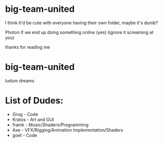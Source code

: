 # big-team-united

I think it'd be cute with everyone having their own folder, maybe it's dumb?

Photon if we end up doing something online (yes) (ignore it screaming at you)

thanks for reading me
# big-team-united
 ludum dreams


# List of Dudes:
- Grug - Code
- Kratos - Art and GUI
- framk - Music/Shaders/Programming
- Axe - VFX/Rigging/Animation Implementation/Shaders
- goet - Code
